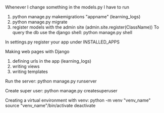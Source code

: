 Whenever I change something in the models.py I have to run
1. python manage.py makemigrations "appname" (learning_logs)
2. python manage.py migrate
3. register models with the admin site (admin.site.register(ClassName))
To query the db use the django shell:
python manage.py shell

In settings.py register your app under INSTALLED_APPS

Making web pages with Django
1. defining urls in the app (learning_logs)
2. writing views
3. writing templates

Run the server:
python manage.py runserver

Create super user:
python manage.py createsuperuser

Creating a virtual environment with venv:
python -m venv "venv_name"
source "venv_name"/bin/activate
deactivate
